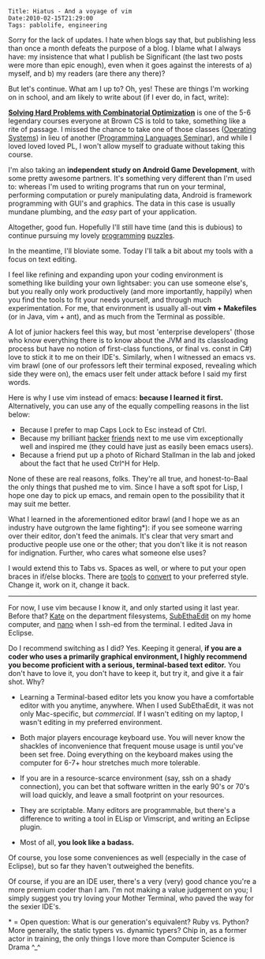     Title: Hiatus - And a voyage of vim
    Date:2010-02-15T21:29:00
    Tags: pablolife, engineering

Sorry for the lack of updates.  I hate when blogs say that, but publishing less
than once a month defeats the purpose of a blog. I blame what I always have:
my insistence that what I publish be Significant (the last two posts were more
than epic enough), even when it goes against the interests of a) myself, and
b) my readers (are there any there)?

But let's continue. What am I up to? Oh, yes! These are things I'm working on
in school, and am likely to write about (if I ever do, in fact, write):

**[Solving Hard Problems with Combinatorial Optimization][1]** is one of the
5-6 legendary courses everyone at Brown CS is told to take, something like a
rite of passage. I missed the chance to take one of those classes ([Operating
Systems][2]) in lieu of another ([Programming Languages Seminar][3]), and
while I loved loved loved PL, I won't allow myself to graduate without taking
this course.

I'm also taking an **independent study on Android Game Development**, with
some pretty awesome partners. It's something very different than I'm used to:
whereas I'm used to writing programs that run on your terminal, performing
computation or purely manipulating data, Android is framework programming with
GUI's and graphics. The data in this case is usually mundane plumbing, and the
_easy_ part of your application.

Altogether, good fun. Hopefully I'll still have time (and this is dubious) to
continue pursuing my lovely [programming][4] [puzzles][5].

In the meantime, I'll bloviate some. Today I'll talk a bit about my tools with
a focus on text editing.

I feel like refining and expanding upon your coding environment is something
like building your own lightsaber: you can use someone else's, but you really
only work productively (and more importantly, happily) when you find the tools
to fit your needs yourself, and through much experimentation. For me, that
environment is usually all-out **vim + Makefiles** (or in Java, vim + ant),
and as much from the Terminal as possible.

A lot of junior hackers feel this way, but most 'enterprise developers' (those
who know everything there is to know about the JVM and its classloading
process but have no notion of first-class functions, or final vs. const in C#)
love to stick it to me on their IDE's. Similarly, when I witnessed an emacs
vs. vim brawl (one of our professors left their terminal exposed, revealing
which side they were on), the emacs user felt under attack before I said my
first words.

Here is why I use vim instead of emacs: **because I learned it first.**
Alternatively, you can use any of the equally compelling reasons in the list
below:

* Because I prefer to map Caps Lock to Esc instead of Ctrl.
* Because my brilliant [hacker][6] [friends][7] next to me use vim exceptionally well and inspired me (they could have just as easily been emacs users).
* Because a friend put up a photo of Richard Stallman in the lab and joked about the fact that he used Ctrl^H for Help.

None of these are real reasons, folks. They're all true, and honest-to-Baal
the only things that pushed me to vim. Since I have a soft spot for Lisp, I
hope one day to pick up emacs, and remain open to the possibility that it may
suit me better.

What I learned in the aforementioned editor brawl (and I hope we as an
industry have outgrown the lame fighting\*): if you see someone warring over
their editor, don't feed the animals. It's clear that very smart and
productive people use one or the other; that you don't like it is not reason
for indignation. Further, who cares what someone else uses?

I would extend this to Tabs vs. Spaces as well, or where to put your open
braces in if/else blocks. There are [tools][8] to [convert][9] to your
preferred style. Change it, work on it, change it back.

---

For now, I use vim because I know it, and only started using it last year.
Before that? [Kate][10] on the department filesystems, [SubEthaEdit][11] on my
home computer, and [nano][12] when I ssh-ed from the terminal. I edited Java
in Eclipse.

Do I recommend switching as I did? Yes. Keeping it general, **if you are a
coder who uses a primarily graphical environment, I highly recommend you
become proficient with a serious, terminal-based text editor.** You don't have
to love it, you don't have to keep it, but try it, and give it a fair shot.
Why?

* Learning a Terminal-based editor lets you know you have a comfortable editor with you anytime, anywhere. When I used SubEthaEdit, it was not only Mac-specific, but _commercial_. If I wasn't editing on my laptop, I wasn't editing in my preferred environment.

* Both major players encourage keyboard use. You will never know the shackles of inconvenience that frequent mouse usage is until you've been set free. Doing everything on the keyboard makes using the computer for 6-7+ hour stretches much more tolerable.

* If you are in a resource-scarce environment (say, ssh on a shady connection), you can bet that software written in the early 90's or 70's will load quickly, and leave a small footprint on your resources.

* They are scriptable. Many editors are programmable, but there's a difference to writing a tool in ELisp or Vimscript, and writing an Eclipse plugin.

* Most of all, **you look like a badass.**

Of course, you lose some conveniences as well (especially in the case of
Eclipse), but so far they haven't outweighed the benefits.

Of course, if you are an IDE user, there's a very (very) good chance you're a
more premium coder than I am. I'm not making a value judgement on you; I
simply suggest you try loving your Mother Terminal, who paved the way for the
sexier IDE's.

\* = Open question: What is our generation's equivalent? Ruby vs. Python? More
generally, the static typers vs. dynamic typers? Chip in, as a former actor in
training, the only things I love more than Computer Science is Drama ^\_^


   [1]: http://www.cs.brown.edu/courses/cs258/
   [2]: http://www.cs.brown.edu/courses/cs167/
   [3]: http://www.cs.brown.edu/courses/cs273/
   [4]: http://projecteuler.net/
   [5]: http://www.facebook.com/careers/puzzles.php
   [6]: http://www.cs.brown.edu/people/andrew/
   [7]: http://www.csail.mit.edu/user/2032
   [8]: http://stackoverflow.com/questions/338767/tool-to-convert-python-indentation-from-spaces-to-tabs
   [9]: http://www.peterfriese.de/formatting-your-code-using-the-eclipse-code-formatter/
   [10]: http://kate-editor.org/
   [11]: http://www.subethaedit.net/
   [12]: http://www.nano-editor.org/
